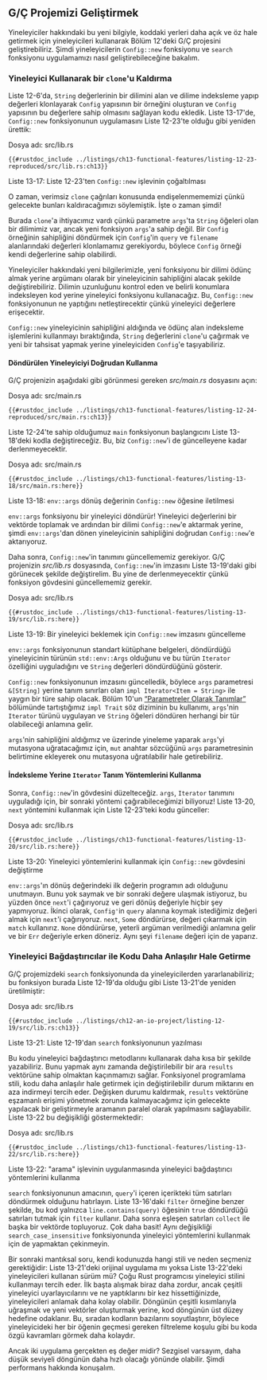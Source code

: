 ## G/Ç Projemizi Geliştirmek

Yineleyiciler hakkındaki bu yeni bilgiyle, koddaki yerleri daha açık ve öz hale getirmek için yineleyicileri kullanarak Bölüm 12'deki 
G/Ç projesini geliştirebiliriz. Şimdi yineleyicilerin `Config::new` fonksiyonu ve `search` fonksiyonu uygulamamızı nasıl 
geliştirebileceğine bakalım.

### Yineleyici Kullanarak bir `clone`'u Kaldırma

Liste 12-6'da, `String` değerlerinin bir dilimini alan ve dilime indeksleme yapıp değerleri klonlayarak `Config` yapısının bir 
örneğini oluşturan ve `Config` yapısının bu değerlere sahip olmasını sağlayan kodu ekledik. Liste 13-17'de, `Config::new` fonksiyonunun 
uygulamasını Liste 12-23'te olduğu gibi yeniden ürettik:

<span class="filename">Dosya adı: src/lib.rs</span>

```rust,ignore
{{#rustdoc_include ../listings/ch13-functional-features/listing-12-23-reproduced/src/lib.rs:ch13}}
```

<span class="caption">Liste 13-17: Liste 12-23'ten `Config::new` işlevinin çoğaltılması</span>

O zaman, verimsiz `clone` çağrıları konusunda endişelenmememizi çünkü gelecekte bunları kaldıracağımızı söylemiştik. 
İşte o zaman şimdi!

Burada `clone`'a ihtiyacımız vardı çünkü parametre `args`'ta `String` öğeleri olan bir dilimimiz var, 
ancak yeni fonksiyon `args`'a sahip değil. Bir `Config` örneğinin sahipliğini döndürmek için `Config`'in `query` ve `filename` 
alanlarındaki değerleri klonlamamız gerekiyordu, böylece `Config` örneği kendi değerlerine sahip olabilirdi.

Yineleyiciler hakkındaki yeni bilgilerimizle, yeni fonksiyonu bir dilimi ödünç almak yerine argümanı olarak bir
yineleyicinin sahipliğini alacak şekilde değiştirebiliriz. Dilimin uzunluğunu kontrol eden ve belirli konumlara indeksleyen 
kod yerine yineleyici fonksiyonu kullanacağız. Bu, `Config::new` fonksiyonunun ne yaptığını netleştirecektir çünkü yineleyici 
değerlere erişecektir.

`Config::new` yineleyicinin sahipliğini aldığında ve ödünç alan indeksleme işlemlerini kullanmayı bıraktığında, 
`String` değerlerini `clone`'u çağırmak ve yeni bir tahsisat yapmak yerine yineleyiciden `Config`'e taşıyabiliriz.

#### Döndürülen Yineleyiciyi Doğrudan Kullanma

G/Ç projenizin aşağıdaki gibi görünmesi gereken *src/main.rs* dosyasını açın:

<span class="filename">Dosya adı: src/main.rs</span>

```rust,ignore
{{#rustdoc_include ../listings/ch13-functional-features/listing-12-24-reproduced/src/main.rs:ch13}}
```

Liste 12-24'te sahip olduğumuz `main` fonksiyonun başlangıcını Liste 13-18'deki kodla değiştireceğiz. 
Bu, biz `Config::new`'i de güncelleyene kadar derlenmeyecektir.

<span class="filename">Dosya adı: src/main.rs</span>

```rust,ignore,does_not_compile
{{#rustdoc_include ../listings/ch13-functional-features/listing-13-18/src/main.rs:here}}
```

<span class="caption">Liste 13-18: `env::args` dönüş değerinin `Config::new` 
öğesine iletilmesi</span>

`env::args` fonksiyonu bir yineleyici döndürür! Yineleyici değerlerini bir vektörde toplamak ve ardından bir 
dilimi `Config::new`'e aktarmak yerine, şimdi `env::args`'dan dönen yineleyicinin sahipliğini doğrudan `Config::new`'e aktarıyoruz.

Daha sonra, `Config::new`'in tanımını güncellememiz gerekiyor. G/Ç projenizin *src/lib.rs* dosyasında, 
`Config::new`'in imzasını Liste 13-19'daki gibi görünecek şekilde değiştirelim. Bu yine de derlenmeyecektir çünkü fonksiyon 
gövdesini güncellememiz gerekir.

<span class="filename">Dosya adı: src/lib.rs</span>

```rust,ignore,does_not_compile
{{#rustdoc_include ../listings/ch13-functional-features/listing-13-19/src/lib.rs:here}}
```

<span class="caption">Liste 13-19: Bir yineleyici beklemek için `Config::new` 
imzasını güncelleme</span>

`env::args` fonksiyonunun standart kütüphane belgeleri, döndürdüğü yineleyicinin türünün `std::env::Args` olduğunu ve bu türün 
`Iterator` özelliğini uyguladığını ve `String` değerleri döndürdüğünü gösterir.

`Config::new` fonksiyonunun imzasını güncelledik, böylece `args` parametresi `&[String]` yerine tanım sınırları olan 
`impl Iterator<Item = String>` ile yaygın bir türe sahip olacak. Bölüm 10'un [“Parametreler Olarak Tanımlar”][impl-trait]<!-- ignore --> bölümünde
tartıştığımız `impl Trait` söz diziminin bu kullanımı, `args`'nin `Iterator` türünü uygulayan ve `String` öğeleri döndüren herhangi bir tür 
olabileceği anlamına gelir.

`args`'nin sahipliğini aldığımız ve üzerinde yineleme yaparak `args`'yi mutasyona uğratacağımız için, `mut` anahtar sözcüğünü `args` 
parametresinin belirtimine ekleyerek onu mutasyona uğratılabilir hale getirebiliriz.

#### İndeksleme Yerine `Iterator` Tanım Yöntemlerini Kullanma

Sonra, `Config::new`'in gövdesini düzelteceğiz. `args`, `Iterator` tanımını uyguladığı için, bir sonraki 
yöntemi çağırabileceğimizi biliyoruz! Liste 13-20, `next` yöntemini kullanmak için Liste 12-23'teki kodu günceller:

<span class="filename">Dosya adı: src/lib.rs</span>

```rust,noplayground
{{#rustdoc_include ../listings/ch13-functional-features/listing-13-20/src/lib.rs:here}}
```

<span class="caption">Liste 13-20: Yineleyici yöntemlerini kullanmak için `Config::new` gövdesini değiştirme</span>

`env::args`'ın dönüş değerindeki ilk değerin programın adı olduğunu unutmayın. 
Bunu yok saymak ve bir sonraki değere ulaşmak istiyoruz, bu yüzden önce `next`'i çağırıyoruz ve geri dönüş değeriyle hiçbir şey yapmıyoruz. 
İkinci olarak, `Config'`in `query` alanına koymak istediğimiz değeri almak için `next`'i çağırıyoruz. `next`, `Some` döndürürse, 
değeri çıkarmak için `match` kullanırız. `None` döndürürse, yeterli argüman verilmediği anlamına gelir ve bir `Err` değeriyle erken döneriz. 
Aynı şeyi `filename` değeri için de yaparız.

### Yineleyici Bağdaştırıcılar ile Kodu Daha Anlaşılır Hale Getirme

G/Ç projemizdeki `search` fonksiyonunda da yineleyicilerden yararlanabiliriz; bu fonksiyon burada Liste 12-19'da olduğu gibi 
Liste 13-21'de yeniden üretilmiştir:

<span class="filename">Dosya adı: src/lib.rs</span>

```rust,ignore
{{#rustdoc_include ../listings/ch12-an-io-project/listing-12-19/src/lib.rs:ch13}}
```

<span class="caption">Liste 13-21: Liste 12-19'dan `search` fonksiyonunun yazılması</span>

Bu kodu yineleyici bağdaştırıcı metodlarını kullanarak daha kısa bir şekilde yazabiliriz. 
Bunu yapmak aynı zamanda değiştirilebilir bir ara `results` vektörüne sahip olmaktan kaçınmamızı sağlar. 
Fonksiyonel programlama stili, kodu daha anlaşılır hale getirmek için değiştirilebilir durum miktarını en aza indirmeyi tercih eder. 
Değişken durumu kaldırmak, `results` vektörüne eşzamanlı erişimi yönetmek zorunda kalmayacağımız için gelecekte yapılacak bir 
geliştirmeyle aramanın paralel olarak yapılmasını sağlayabilir. Liste 13-22 bu değişikliği göstermektedir:

<span class="filename">Dosya adı: src/lib.rs</span>

```rust,ignore
{{#rustdoc_include ../listings/ch13-functional-features/listing-13-22/src/lib.rs:here}}
```

<span class="caption">Liste 13-22: "arama" işlevinin uygulanmasında yineleyici bağdaştırıcı 
yöntemlerini kullanma</span>

`search` fonksiyonunun amacının, `query`'i içeren içerikteki tüm satırları döndürmek olduğunu hatırlayın. Liste 13-16'daki 
`filter` örneğine benzer şekilde, bu kod yalnızca `line.contains(query)` öğesinin `true` döndürdüğü satırları tutmak için `filter` 
kullanır. Daha sonra eşleşen satırları `collect` ile başka bir vektörde topluyoruz. Çok daha basit! 
Aynı değişikliği `search_case_insensitive` fonksiyonunda yineleyici yöntemlerini kullanmak için de yapmaktan çekinmeyin.

Bir sonraki mantıksal soru, kendi kodunuzda hangi stili ve neden seçmeniz gerektiğidir: Liste 13-21'deki orijinal uygulama mı yoksa 
Liste 13-22'deki yineleyicileri kullanan sürüm mü? Çoğu Rust programcısı yineleyici stilini kullanmayı tercih eder. 
İlk başta alışmak biraz daha zordur, ancak çeşitli yineleyici uyarlayıcılarını ve ne yaptıklarını bir kez hissettiğinizde, 
yineleyicileri anlamak daha kolay olabilir. Döngünün çeşitli kısımlarıyla uğraşmak ve yeni vektörler oluşturmak yerine, 
kod döngünün üst düzey hedefine odaklanır. Bu, sıradan kodların bazılarını soyutlaştırır, böylece yineleyicideki her bir öğenin 
geçmesi gereken filtreleme koşulu gibi bu koda özgü kavramları görmek daha kolaydır.

Ancak iki uygulama gerçekten eş değer midir? Sezgisel varsayım, daha düşük seviyeli döngünün daha hızlı olacağı yönünde olabilir. 
Şimdi performans hakkında konuşalım.

[impl-trait]: ch10-02-traits.html#traits-as-parameters
